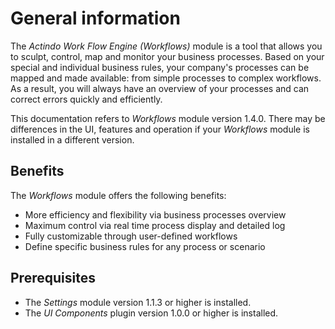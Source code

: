 # General information

The *Actindo Work Flow Engine (Workflows)* module is a tool that allows you to sculpt, control, map and monitor your business processes. Based on your special and individual business rules, your company's processes can be mapped and made available: from simple processes to complex workflows. As a result, you will always have an overview of your processes and can correct errors quickly and efficiently.

This documentation refers to *Workflows* module version 1.4.0. There may be differences in the UI, features and operation if your *Workflows* module is installed in a different version.


## Benefits

The *Workflows* module offers the following benefits:
- More efficiency and flexibility via business processes overview
- Maximum control via real time process display and detailed log
- Fully customizable through user-defined workflows
- Define specific business rules for any process or scenario


## Prerequisites

- The *Settings* module version 1.1.3 or higher is installed.
- The *UI Components* plugin version 1.0.0 or higher is installed.
